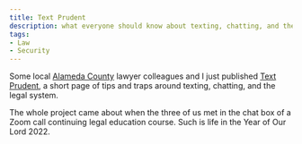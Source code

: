 ```yaml
---
title: Text Prudent
description: what everyone should know about texting, chatting, and the law
tags:
- Law
- Security
---
```


Some local [Alameda County](https://en.wikipedia.org/wiki/Alameda_County,_California) lawyer colleagues and I just published [Text Prudent](https://textprudent.com/), a short page of tips and traps around texting, chatting, and the legal system.

The whole project came about when the three of us met in the chat box of a Zoom call continuing legal education course.  Such is life in the Year of Our Lord 2022.
